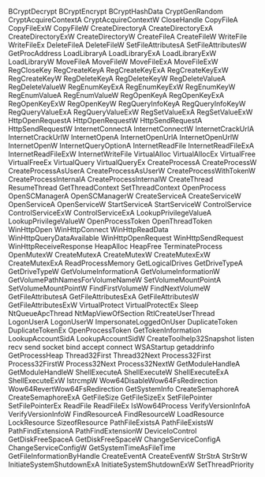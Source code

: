 BCryptDecrypt
BCryptEncrypt
BCryptHashData
CryptGenRandom
CryptAcquireContextA
CryptAcquireContextW
CloseHandle
CopyFileA
CopyFileExW
CopyFileW
CreateDirectoryA
CreateDirectoryExA
CreateDirectoryExW
CreateDirectoryW
CreateFileA
CreateFileW
WriteFile
WriteFileEx
DeleteFileA
DeleteFileW
SetFileAttributesA
SetFileAttributesW
GetProcAddress
LoadLibraryA
LoadLibraryExA
LoadLibraryExW
LoadLibraryW
MoveFileA
MoveFileW
MoveFileExA
MoveFileExW
RegCloseKey
RegCreateKeyA
RegCreateKeyExA
RegCreateKeyExW
RegCreateKeyW
RegDeleteKeyA
RegDeleteKeyW
RegDeleteValueA
RegDeleteValueW
RegEnumKeyExA
RegEnumKeyExW
RegEnumKeyW
RegEnumValueA
RegEnumValueW
RegOpenKeyA
RegOpenKeyExA
RegOpenKeyExW
RegOpenKeyW
RegQueryInfoKeyA
RegQueryInfoKeyW
RegQueryValueExA
RegQueryValueExW
RegSetValueExA
RegSetValueExW
HttpOpenRequestA
HttpOpenRequestW
HttpSendRequestA
HttpSendRequestW
InternetConnectA
InternetConnectW
InternetCrackUrlA
InternetCrackUrlW
InternetOpenA
InternetOpenUrlA
InternetOpenUrlW
InternetOpenW
InternetQueryOptionA
InternetReadFile
InternetReadFileExA
InternetReadFileExW
InternetWriteFile
VirtualAlloc
VirtualAllocEx
VirtualFree
VirtualFreeEx
VirtualQuery
VirtualQueryEx
CreateProcessA
CreateProcessW
CreateProcessAsUserA
CreateProcessAsUserW
CreateProcessWithTokenW
CreateProcessInternalA
CreateProcessInternalW
CreateThread
ResumeThread
GetThreadContext
SetThreadContext
OpenProcess
OpenSCManagerA
OpenSCManagerW
CreateServiceA
CreateServiceW
OpenServiceA
OpenServiceW
StartServiceA
StartServiceW
ControlService
ControlServiceExW
ControlServiceExA
LookupPrivilegeValueA
LookupPrivilegeValueW
OpenProcessToken
OpenThreadToken
WinHttpOpen
WinHttpConnect
WinHttpReadData
WinHttpQueryDataAvailable
WinHttpOpenRequest
WinHttpSendRequest
WinHttpReceiveResponse
HeapAlloc
HeapFree
TerminateProcess
OpenMutexW
CreateMutexA
CreateMutexW
CreateMutexExW
CreateMutexExA
ReadProcessMemory
GetLogicalDrives
GetDriveTypeA
GetDriveTypeW
GetVolumeInformationA
GetVolumeInformationW
GetVolumePathNamesForVolumeNameW
SetVolumeMountPointA
SetVolumeMountPointW
FindFirstVolumeW
FindNextVolumeW
GetFileAttributesA
GetFileAttributesExA
GetFileAttributesW
GetFileAttributesExW
VirtualProtect
VirtualProtectEx
Sleep
NtQueueApcThread
NtMapViewOfSection
RtlCreateUserThread
LogonUserA
LogonUserW
ImpersonateLoggedOnUser
DuplicateToken
DuplicateTokenEx
OpenProcessToken
GetTokenInformation
LookupAccountSidA
LookupAccountSidW
CreateToolhelp32Snapshot
listen
recv
send
socket
bind
accept
connect
WSAStartup
getaddrinfo
GetProcessHeap
Thread32First
Thread32Next
Process32First
Process32FirstW
Process32Next
Process32NextW
GetModuleHandleA
GetModuleHandleW
ShellExecuteA
ShellExecuteW
ShellExecuteExA
ShellExecuteExW
lstrcmpW
Wow64DisableWow64FsRedirection
Wow64RevertWow64FsRedirection
GetSystemInfo
CreateSemaphoreA
CreateSemaphoreExA
GetFileSize
GetFileSizeEx
SetFilePointer
SetFilePointerEx
ReadFile
ReadFileEx
IsWow64Process
VerifyVersionInfoA
VerifyVersionInfoW
FindResourceA
FindResourceW
LoadResource
LockResource
SizeofResource
PathFileExistsA
PathFileExistsW
PathFindExtensionA
PathFindExtensionW
DeviceIoControl
GetDiskFreeSpaceA
GetDiskFreeSpaceW
ChangeServiceConfigA
ChangeServiceConfigW
GetSystemTimeAsFileTime
GetFileInformationByHandle
CreateEventA
CreateEventW
StrStrA
StrStrW
InitiateSystemShutdownExA
InitiateSystemShutdownExW
SetThreadPriority

